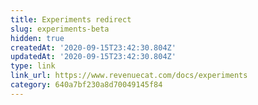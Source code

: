 ```yaml
---
title: Experiments redirect
slug: experiments-beta
hidden: true
createdAt: '2020-09-15T23:42:30.804Z'
updatedAt: '2020-09-15T23:42:30.804Z'
type: link
link_url: https://www.revenuecat.com/docs/experiments
category: 640a7bf230a8d70049145f84
---
```

